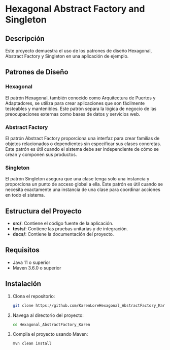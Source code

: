 # Hexagonal Abstract Factory and Singleton 
## Descripción

Este proyecto demuestra el uso de los patrones de diseño Hexagonal, Abstract Factory y Singleton en una aplicación de ejemplo.

## Patrones de Diseño

### Hexagonal
El patrón Hexagonal, también conocido como Arquitectura de Puertos y Adaptadores, se utiliza para crear aplicaciones que son fácilmente testeables y mantenibles. Este patrón separa la lógica de negocio de las preocupaciones externas como bases de datos y servicios web.

### Abstract Factory
El patrón Abstract Factory proporciona una interfaz para crear familias de objetos relacionados o dependientes sin especificar sus clases concretas. Este patrón es útil cuando el sistema debe ser independiente de cómo se crean y componen sus productos.

### Singleton
El patrón Singleton asegura que una clase tenga solo una instancia y proporciona un punto de acceso global a ella. Este patrón es útil cuando se necesita exactamente una instancia de una clase para coordinar acciones en todo el sistema.

## Estructura del Proyecto

- **src/**: Contiene el código fuente de la aplicación.
- **tests/**: Contiene las pruebas unitarias y de integración.
- **docs/**: Contiene la documentación del proyecto.

## Requisitos

- Java 11 o superior
- Maven 3.6.0 o superior

## Instalación

1. Clona el repositorio:
    ```bash
    git clone https://github.com/KarenLoreHexagonal_AbstractFactory_KarenCristancho.git
    ```
2. Navega al directorio del proyecto:
    ```bash
    cd Hexagonal_AbstractFactory_Karen
    ```
3. Compila el proyecto usando Maven:
    ```bash
    mvn clean install
    ```
